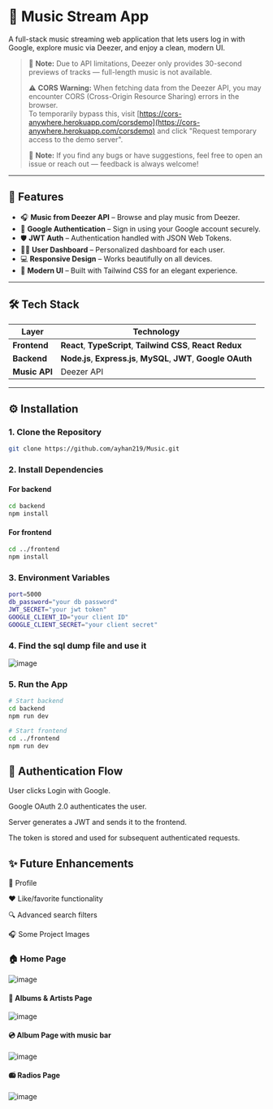 # 🎵 Music Stream App

A full-stack music streaming web application that lets users log in with Google, explore music via Deezer, and enjoy a clean, modern UI.
> 🎵 **Note:** Due to API limitations, Deezer only provides 30-second previews of tracks — full-length music is not available.
>
> 
> ⚠️ **CORS Warning:** When fetching data from the Deezer API, you may encounter CORS (Cross-Origin Resource Sharing) errors in the browser.  
> To temporarily bypass this, visit [https://cors-anywhere.herokuapp.com/corsdemo](https://cors-anywhere.herokuapp.com/corsdemo) and click "Request temporary access to the demo server".
>
>📝 **Note:** If you find any bugs or have suggestions, feel free to open an issue or reach out — feedback is always welcome!

---

## 🚀 Features

- 🎧 **Music from Deezer API** – Browse and play music from Deezer.
- 🔐 **Google Authentication** – Sign in using your Google account securely.
- 🛡️ **JWT Auth** – Authentication handled with JSON Web Tokens.
- 🧑‍💼 **User Dashboard** – Personalized dashboard for each user.
- 💻 **Responsive Design** – Works beautifully on all devices.
- 🎨 **Modern UI** – Built with Tailwind CSS for an elegant experience.

---

## 🛠️ Tech Stack

| Layer      | Technology                               |
|------------|------------------------------------------|
| **Frontend** | **React**, **TypeScript**, **Tailwind CSS**, **React Redux**          |
| **Backend**  | **Node.js**, **Express.js**, **MySQL**, **JWT**, **Google OAuth** |
| **Music API**| Deezer API                              |

---

## ⚙️ Installation

### 1. Clone the Repository

```bash
git clone https://github.com/ayhan219/Music.git
```

### 2. Install Dependencies

#### For backend

```bash
cd backend
npm install
```

#### For frontend
```bash
cd ../frontend
npm install
```
### 3. Environment Variables
```bash
port=5000
db_password="your db password"
JWT_SECRET="your jwt token"
GOOGLE_CLIENT_ID="your client ID"
GOOGLE_CLIENT_SECRET="your client secret"
```

### 4. Find the sql dump file and use it
![image](https://github.com/user-attachments/assets/3f4c5ca6-313d-41b3-a827-2fa4daf7d59b)


### 5. Run the App
```bash
# Start backend
cd backend
npm run dev

# Start frontend
cd ../frontend
npm run dev
```

##  🔑 Authentication Flow
User clicks Login with Google.

Google OAuth 2.0 authenticates the user.

Server generates a JWT and sends it to the frontend.

The token is stored and used for subsequent authenticated requests.

##   ✨ Future Enhancements
📝 Profile

❤️ Like/favorite functionality

🔍 Advanced search filters

🎧 Some Project Images

###  🏠 Home Page
![image](https://github.com/user-attachments/assets/99da7b39-710e-4d97-8cdd-5fc68502e7d1)

#### 🎨 Albums & Artists Page
![image](https://github.com/user-attachments/assets/8059cfc4-d514-4982-84ab-dad5d5023d08)

#### 💿 Album Page with music bar
![image](https://github.com/user-attachments/assets/437a087f-14c6-41e9-956b-b0e03e9f50f8)

#### 📻 Radios Page
![image](https://github.com/user-attachments/assets/3e5e32ca-0353-4acd-b6d1-d97e467b9485)





